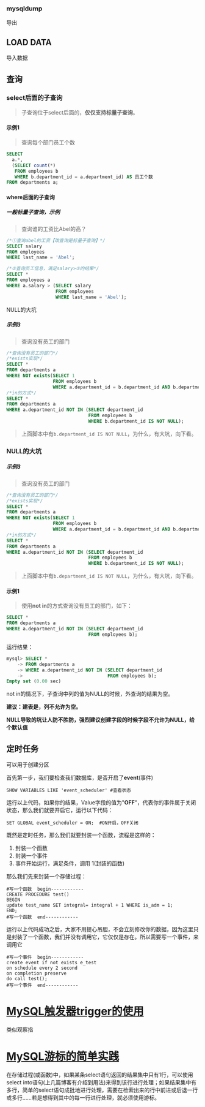 ### mysqldump

导出



## LOAD DATA

导入数据





## 查询

### select后面的子查询

> 子查询位于select后面的，**仅仅支持标量子查询**。

#### 示例1

> 查询每个部门员工个数

```sql
SELECT
  a.*,
  (SELECT count(*)
   FROM employees b
   WHERE b.department_id = a.department_id) AS 员工个数
FROM departments a;
```



#### where后面的子查询

##### 一般标量子查询，示例

> 查询谁的工资比Abel的高？

```sql
/*①查询abel的工资【改查询是标量子查询】*/
SELECT salary
FROM employees
WHERE last_name = 'Abel';

/*②查询员工信息，满足salary>①的结果*/
SELECT *
FROM employees a
WHERE a.salary > (SELECT salary
                  FROM employees
                  WHERE last_name = 'Abel');
```





NULL的大坑

##### 示例3

> 查询没有员工的部门

```sql
/*查询没有员工的部门*/
/*exists实现*/
SELECT *
FROM departments a
WHERE NOT exists(SELECT 1
                 FROM employees b
                 WHERE a.department_id = b.department_id AND b.department_id IS NOT NULL);
/*in的方式*/
SELECT *
FROM departments a
WHERE a.department_id NOT IN (SELECT department_id
                              FROM employees b
                              WHERE b.department_id IS NOT NULL);
```

> 上面脚本中有`b.department_id IS NOT NULL`，为什么，有大坑，向下看。



### NULL的大坑

##### 示例3

> 查询没有员工的部门

```sql
/*查询没有员工的部门*/
/*exists实现*/
SELECT *
FROM departments a
WHERE NOT exists(SELECT 1
                 FROM employees b
                 WHERE a.department_id = b.department_id AND b.department_id IS NOT NULL);
/*in的方式*/
SELECT *
FROM departments a
WHERE a.department_id NOT IN (SELECT department_id
                              FROM employees b
                              WHERE b.department_id IS NOT NULL);
```

> 上面脚本中有`b.department_id IS NOT NULL`，为什么，有大坑，向下看。

#### 示例1

> 使用**not in**的方式查询没有员工的部门，如下：

```sql
SELECT *
FROM departments a
WHERE a.department_id NOT IN (SELECT department_id
                              FROM employees b);
```

运行结果：

```sql
mysql> SELECT *
    -> FROM departments a
    -> WHERE a.department_id NOT IN (SELECT department_id
    ->                               FROM employees b);
Empty set (0.00 sec)
```

not in的情况下，子查询中列的值为NULL的时候，外查询的结果为空。

**建议：建表是，列不允许为空。**

**NULL导致的坑让人防不胜防，强烈建议创建字段的时候字段不允许为NULL，给个默认值**

## 定时任务

可以用于创建分区



首先第一步，我们要检查我们数据库，是否开启了**event**(事件)

```text
SHOW VARIABLES LIKE 'event_scheduler' #查看状态
```



运行以上代码，如果你的结果，Value字段的值为"**OFF**"，代表你的事件属于关闭状态，那么我们就要开启它，运行以下代码：

```text
SET GLOBAL event_scheduler = ON;  #ON开启，OFF关闭
```



既然是定时任务，那么我们就要封装一个函数，流程是这样的：

1. 封装一个函数
2. 封装一个事件
3. 事件开始运行，满足条件，调用 1(封装的函数)

那么我们先来封装一个存储过程：

```text
#写一个函数  begin------------
CREATE PROCEDURE test() 
BEGIN 
update test_name SET integral= integral + 1 WHERE is_adm = 1; 
END; 
#写一个函数  end------------
```



运行以上代码成功之后，大家不用提心吊胆，不会立刻修改你的数据，因为这里只是封装了一个函数，我们并没有调用它，它仅仅是存在。所以需要写一个事件，来调用它

```text
#写一个事件  begin------------
create event if not exists e_test 
on schedule every 2 second 
on completion preserve 
do call test(); 
#写一个事件  end------------
```



# [MySQL触发器trigger的使用](https://www.cnblogs.com/geaozhang/p/6819648.html)

类似观察指



# [MySQL游标的简单实践](https://www.cnblogs.com/geaozhang/p/6817637.html)

在存储过程(或函数)中，如果某条select语句返回的结果集中只有1行，可以使用select into语句(上几篇博客有介绍到用法)来得到该行进行处理；如果结果集中有多行，简单的select语句成批地进行处理，需要在检索出来的行中前进或后退一行或多行……若是想得到其中的每一行进行处理，就必须使用游标。